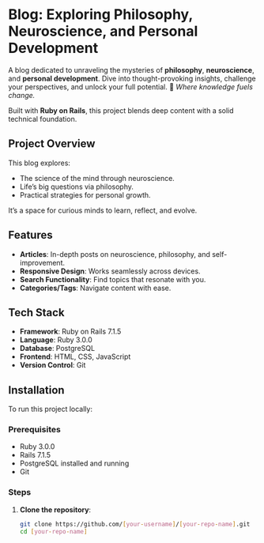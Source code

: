 # Blog: Exploring Philosophy, Neuroscience, and Personal Development

A blog dedicated to unraveling the mysteries of **philosophy**, **neuroscience**, and **personal development**. Dive into thought-provoking insights, challenge your perspectives, and unlock your full potential. 🚀 *Where knowledge fuels change.*

Built with **Ruby on Rails**, this project blends deep content with a solid technical foundation.

## Project Overview

This blog explores:
- The science of the mind through neuroscience.
- Life’s big questions via philosophy.
- Practical strategies for personal growth.

It’s a space for curious minds to learn, reflect, and evolve.

## Features
- **Articles**: In-depth posts on neuroscience, philosophy, and self-improvement.
- **Responsive Design**: Works seamlessly across devices.
- **Search Functionality**: Find topics that resonate with you.
- **Categories/Tags**: Navigate content with ease.

## Tech Stack
- **Framework**: Ruby on Rails 7.1.5
- **Language**: Ruby 3.0.0
- **Database**: PostgreSQL
- **Frontend**: HTML, CSS, JavaScript
- **Version Control**: Git

## Installation

To run this project locally:

### Prerequisites
- Ruby 3.0.0
- Rails 7.1.5
- PostgreSQL installed and running
- Git

### Steps
1. **Clone the repository**:
   ```bash
   git clone https://github.com/[your-username]/[your-repo-name].git
   cd [your-repo-name]

